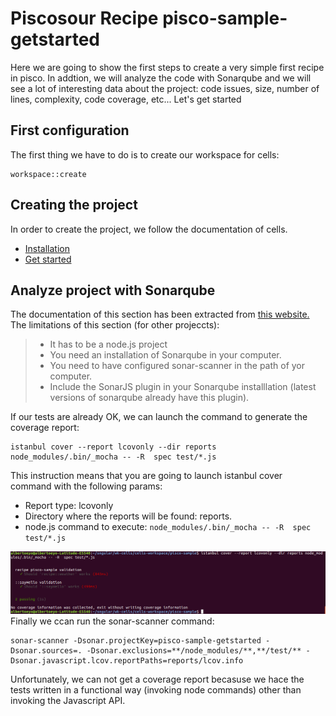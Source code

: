 
# Piscosour Recipe pisco-sample-getstarted


Here we are going to show the first steps to create a very simple first recipe in pisco. In addtion, we will analyze the code with Sonarqube and we will see a lot of interesting data about the project: code issues, size, number of lines, complexity, code coverage, etc...
Let's get started
## First configuration
The first thing we have to do is to create our workspace for cells:
```
workspace::create
```

## Creating the project
In order to create the project, we follow the documentation of cells.
 - [Installation](https://bbva.cellsjs.com/guides/support/installation.html)
 - [Get started](https://github.com/cellsjs/piscosour/blob/feature/generate_docs/doc/get_started.md)

## Analyze project with Sonarqube
The documentation of this section has been extracted from [this website.][1]
The limitations of this section (for other projeccts):
> - It has to be a node.js project
> - You need an installation of Sonarqube in your computer.
> - You  need to have configured sonar-scanner in the path of yor computer.
> -  Include the SonarJS plugin in your Sonarqube installlation (latest versions of sonarqube already have this plugin).

If our tests are already OK, we can launch the command to generate the coverage report:
```
istanbul cover --report lcovonly --dir reports node_modules/.bin/_mocha -- -R  spec test/*.js
```
This instruction means that you are going to launch istanbul cover command with the following params:

- Report type: lcovonly
- Directory where the reports will be found: reports.
- node.js command to execute: ```node_modules/.bin/_mocha -- -R  spec test/*.js```

![Command line editor](/docs/images/istanbul-command-pisco-sample-getstarted-project.png)
Finally we ccan run the sonar-scanner command:
```
sonar-scanner -Dsonar.projectKey=pisco-sample-getstarted -Dsonar.sources=. -Dsonar.exclusions=**/node_modules/**,**/test/** -Dsonar.javascript.lcov.reportPaths=reports/lcov.info
```
Unfortunately, we can not get a coverage report becasuse we hace the tests written in a functional way (invoking node commands) other than invoking the Javascript API.


[1]: http://xseignard.github.io/2013/04/25/quality-analysis-on-node.js-projects-with-mocha-istanbul-and-sonar/
